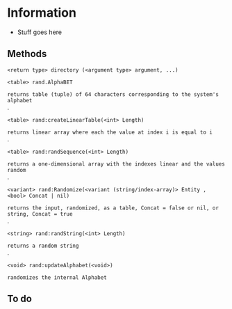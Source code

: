 # Information
- Stuff goes here

## Methods
`<return type> directory (<argument type> argument, ...)`  
```   
<table> rand.AlphaBET 
```     
`returns table (tuple) of 64 characters corresponding to the system's alphabet`       
.   
```   
<table> rand:createLinearTable(<int> Length)
```   
`returns linear array where each the value at index i is equal to i`   
.   
```   
<table> rand:randSequence(<int> Length)
```   
`returns a one-dimensional array with the indexes linear and the values random`      
.              
```   
<variant> rand:Randomize(<variant (string/index-array)> Entity , <bool> Concat | nil)
```   
`returns the input, randomized, as a table, Concat = false or nil, or string, Concat = true`   
.              
```   
<string> rand:randString(<int> Length)
``` 
`returns a random string`     
.              
```   
<void> rand:updateAlphabet(<void>)
```   
`randomizes the internal Alphabet`    

## To do
